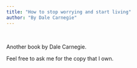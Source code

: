 ```yaml
---
title: "How to stop worrying and start living"
author: "By Dale Carnegie"
---
```


<br />

Another book by Dale Carnegie.

Feel free to ask me for the copy that I own.

<br/>
<br/>